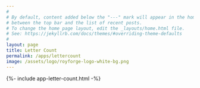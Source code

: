 ```yaml
---
#
# By default, content added below the "---" mark will appear in the home page
# between the top bar and the list of recent posts.
# To change the home page layout, edit the _layouts/home.html file.
# See: https://jekyllrb.com/docs/themes/#overriding-theme-defaults
#
layout: page
title: Letter Count
permalink: /apps/lettercount
image: /assets/logo/royforge-logo-white-bg.png
---
```

{%- include app-letter-count.html -%}
